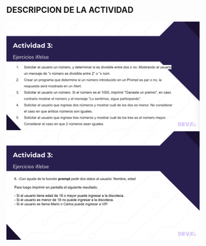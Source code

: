 ## DESCRIPCION DE LA ACTIVIDAD 

<img src="https://github.com/JAntonioMoraG/DEVF-INTRO-JS/blob/main/Actividad%203/Descripcion01.png">
<img src="https://github.com/JAntonioMoraG/DEVF-INTRO-JS/blob/main/Actividad%203/Descripcion02.png">
